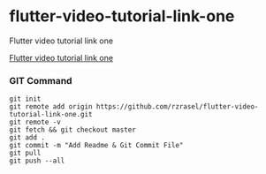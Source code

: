# flutter-video-tutorial-link-one
Flutter video tutorial link one

[Flutter video tutorial link one](https://rzrasel.github.io/flutter-video-tutorial-link-one/)


### GIT Command
```git_command
git init
git remote add origin https://github.com/rzrasel/flutter-video-tutorial-link-one.git
git remote -v
git fetch && git checkout master
git add .
git commit -m "Add Readme & Git Commit File"
git pull
git push --all
```